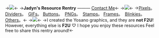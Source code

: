 ->![](https://files.catbox.moe/w9yz9l.png)<-
->**Jadyn's Resource Rentry** ——— [Contact Me](https://retrospring.net/@slasher)<-
->![](https://i.ibb.co/4JsB0yr/Untitled4163-20231219144949.png)<-
->[Pixels](/protectively)。　[Dividers](/placating)。　[GIFs](/odyssean)。
[Buttons](/patiente)。　[PNGs](/excitedly)。　[Stamps](/manuscripts)。
[Frames](/amuses)。　[Blinkies](/flowerhat)。　[Others](/hypothesized)。<-
->![](https://i.ibb.co/4JsB0yr/Untitled4163-20231219144949.png)<-
->I created the Yosano graphics, and they
are **not F2U**! However, everything else is
**F2U** ♡ I hope you enjoy these resources
Feel free to share this rentry around!<-